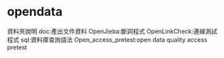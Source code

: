 # opendata

資料夾說明
doc:產出文件資料
OpenJieba:斷詞程式
OpenLinkCheck:連線測試程式
sql:資料庫查詢語法
Open_access_pretest:open data quality access pretest
